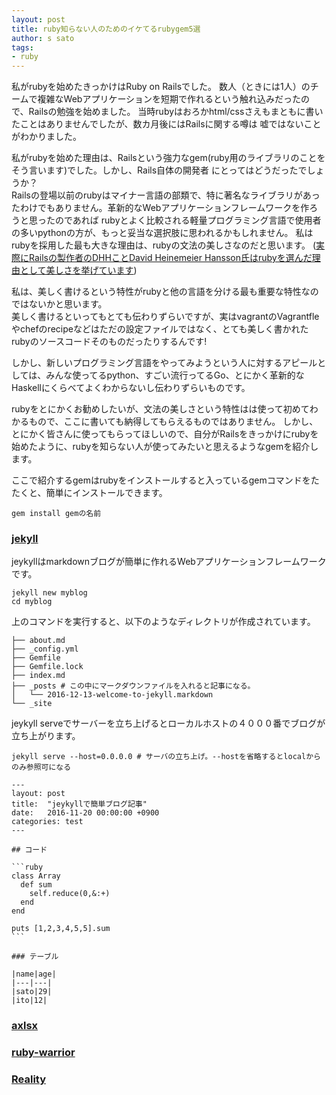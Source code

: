 ```yaml
---
layout: post
title: ruby知らない人のためのイケてるrubygem5選
author: s sato 
tags:
- ruby
---
```



私がrubyを始めたきっかけはRuby on Railsでした。
数人（ときには1人）のチームで複雑なWebアプリケーションを短期で作れるという触れ込みだったので、Railsの勉強を始めました。
当時rubyはおろかhtml/cssさえもまともに書いたことはありませんでしたが、数カ月後にはRailsに関する噂は
嘘ではないことがわかりました。  

私がrubyを始めた理由は、Railsという強力なgem(ruby用のライブラリのことをそう言います)でした。しかし、Rails自体の開発者
にとってはどうだったでしょうか？  
Railsの登場以前のrubyはマイナー言語の部類で、特に著名なライブラリがあったわけでもありません。革新的なWebアプリケーションフレームワークを作ろうと思ったのであれば
rubyとよく比較される軽量プログラミング言語で使用者の多いpythonの方が、もっと妥当な選択肢に思われるかもしれません。
私はrubyを採用した最も大きな理由は、rubyの文法の美しさなのだと思います。
([実際にRailsの製作者のDHHことDavid Heinemeier Hansson氏はrubyを選んだ理由として美しさを挙げています](http://gihyo.jp/dev/serial/01/alpha-geek/0004))

私は、美しく書けるという特性がrubyと他の言語を分ける最も重要な特性なのではないかと思います。  
美しく書けるといってもとても伝わりずらいですが、実はvagrantのVagrantfleやchefのrecipeなどはただの設定ファイルではなく、とても美しく書かれた
rubyのソースコードそのものだったりするんです!

しかし、新しいプログラミング言語をやってみようという人に対するアピールとしては、みんな使ってるpython、すごい流行ってるGo、とにかく革新的なHaskellにくらべてよくわからないし伝わりずらいものです。

rubyをとにかくお勧めしたいが、文法の美しさという特性はは使って初めてわかるもので、ここに書いても納得してもらえるものではありません。
しかし、とにかく皆さんに使ってもらってほしいので、自分がRailsをきっかけにrubyを始めたように、rubyを知らない人が使ってみたいと思えるようなgemを紹介します。  

ここで紹介するgemはrubyをインストールすると入っているgemコマンドをたたくと、簡単にインストールできます。

```
gem install gemの名前
```

### [jekyll](https://jekyllrb-ja.github.io/)

jeykyllはmarkdownブログが簡単に作れるWebアプリケーションフレームワークです。  


```
jekyll new myblog
cd myblog
```

上のコマンドを実行すると、以下のようなディレクトリが作成されています。

```
├── about.md
├── _config.yml
├── Gemfile
├── Gemfile.lock
├── index.md
├── _posts # この中にマークダウンファイルを入れると記事になる。
│   └── 2016-12-13-welcome-to-jekyll.markdown
└── _site
```

jeykyll serveでサーバーを立ち上げるとローカルホストの４０００番でブログが立ち上がります。

```
jekyll serve --host=0.0.0.0 # サーバの立ち上げ。--hostを省略するとlocalからのみ参照可になる
```


    ---
    layout: post
    title:  "jeykyllで簡単ブログ記事"
    date:   2016-11-20 00:00:00 +0900
    categories: test
    ---

    ## コード

    ```ruby
    class Array
      def sum
        self.reduce(0,&:+)
      end
    end

    puts [1,2,3,4,5,5].sum
    ```

    ### テーブル

    |name|age|
    |---|---|
    |sato|29|
    |ito|12|



### [axlsx](https://github.com/randym/axlsx)

### [ruby-warrior](https://github.com/ryanb/ruby-warrior)

### [Reality](https://github.com/molybdenum-99/reality)

###


